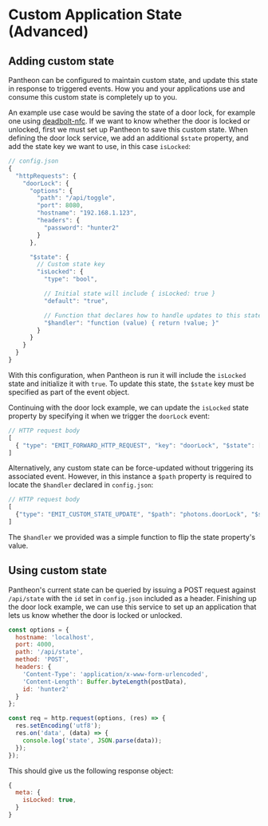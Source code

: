 # Custom Application State (Advanced)

## Adding custom state

Pantheon can be configured to maintain custom state, and update this state in response to triggered events.
How you and your applications use and consume this custom state is completely up to you.

An example use case would be saving the state of a door lock, for example one using [deadbolt-nfc](https://github.com/Nase00/deadbolt-nfc).
If we want to know whether the door is locked or unlocked, first we must set up Pantheon to save this custom state.
When defining the door lock service, we add an additional `$state` property,
and add the state key we want to use, in this case `isLocked`:

```js
// config.json
{
  "httpRequests": {
    "doorLock": {
      "options": {
        "path": "/api/toggle",
        "port": 8080,
        "hostname": "192.168.1.123",
        "headers": {
          "password": "hunter2"
        }
      },

      "$state": {
        // Custom state key
        "isLocked": {
          "type": "bool",

          // Initial state will include { isLocked: true }
          "default": "true",

          // Function that declares how to handle updates to this state property
          "$handler": "function (value) { return !value; }"
        }
      }
    }
  }
}
```

With this configuration, when Pantheon is run it will include the `isLocked` state and initialize it with `true`.
To update this state, the `$state` key must be specified as part of the event object.

Continuing with the door lock example, we can update the `isLocked` state property by specifying it when we trigger the `doorLock` event:

```js
// HTTP request body
[
  { "type": "EMIT_FORWARD_HTTP_REQUEST", "key": "doorLock", "$state": ["isLocked"] }
]
```

Alternatively, any custom state can be force-updated without triggering its associated event.
However, in this instance a `$path` property is required to locate the `$handler` declared in `config.json`:

```js
// HTTP request body
[
  {"type": "EMIT_CUSTOM_STATE_UPDATE", "$path": "photons.doorLock", "$state": ["isLocked"]}
]
```

The `$handler` we provided was a simple function to flip the state property's value.

## Using custom state

Pantheon's current state can be queried by issuing a POST request against `/api/state` with the `id` set in `config.json` included as a header.
Finishing up the door lock example, we can use this service to set up an application that lets us know whether the door is locked or unlocked.

```js
const options = {
  hostname: 'localhost',
  port: 4000,
  path: '/api/state',
  method: 'POST',
  headers: {
    'Content-Type': 'application/x-www-form-urlencoded',
    'Content-Length': Buffer.byteLength(postData),
    id: 'hunter2'
  }
};

const req = http.request(options, (res) => {
  res.setEncoding('utf8');
  res.on('data', (data) => {
    console.log('state', JSON.parse(data));
  });
});
```

This should give us the following response object:

```js
{
  meta: {
    isLocked: true,
  }
}
```
